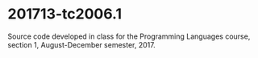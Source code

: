 # 201713-tc2006.1
Source code developed in class for the Programming Languages course, section 1, August-December semester, 2017.
